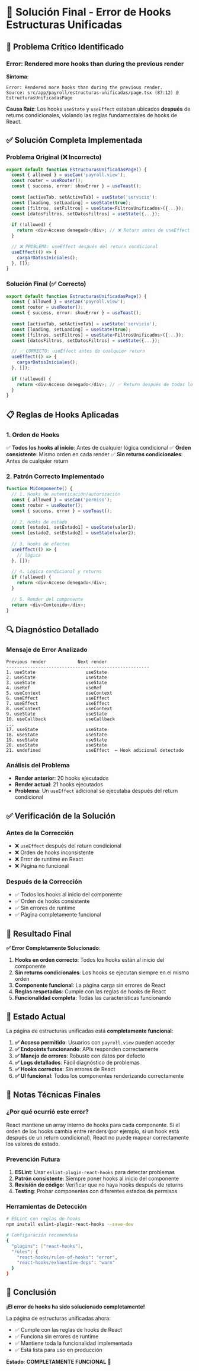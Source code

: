 # 🎯 Solución Final - Error de Hooks Estructuras Unificadas

## 🚨 Problema Crítico Identificado

### **Error: Rendered more hooks than during the previous render**

**Síntoma**: 
```
Error: Rendered more hooks than during the previous render.
Source: src/app/payroll/estructuras-unificadas/page.tsx (87:12) @ EstructurasUnificadasPage
```

**Causa Raíz**: Los hooks `useState` y `useEffect` estaban ubicados **después** de returns condicionales, violando las reglas fundamentales de hooks de React.

## ✅ Solución Completa Implementada

### **Problema Original (❌ Incorrecto)**
```typescript
export default function EstructurasUnificadasPage() {
  const { allowed } = useCan('payroll.view');
  const router = useRouter();
  const { success, error: showError } = useToast();
  
  const [activeTab, setActiveTab] = useState('servicio');
  const [loading, setLoading] = useState(true);
  const [filtros, setFiltros] = useState<FiltrosUnificados>({...});
  const [datosFiltros, setDatosFiltros] = useState({...});
  
  if (!allowed) {
    return <div>Acceso denegado</div>; // ❌ Return antes de useEffect
  }

  // ❌ PROBLEMA: useEffect después del return condicional
  useEffect(() => {
    cargarDatosIniciales();
  }, []);
}
```

### **Solución Final (✅ Correcto)**
```typescript
export default function EstructurasUnificadasPage() {
  const { allowed } = useCan('payroll.view');
  const router = useRouter();
  const { success, error: showError } = useToast();
  
  const [activeTab, setActiveTab] = useState('servicio');
  const [loading, setLoading] = useState(true);
  const [filtros, setFiltros] = useState<FiltrosUnificados>({...});
  const [datosFiltros, setDatosFiltros] = useState({...});

  // ✅ CORRECTO: useEffect antes de cualquier return
  useEffect(() => {
    cargarDatosIniciales();
  }, []);
  
  if (!allowed) {
    return <div>Acceso denegado</div>; // ✅ Return después de todos los hooks
  }
}
```

## 📋 Reglas de Hooks Aplicadas

### **1. Orden de Hooks**
✅ **Todos los hooks al inicio**: Antes de cualquier lógica condicional
✅ **Orden consistente**: Mismo orden en cada render
✅ **Sin returns condicionales**: Antes de cualquier return

### **2. Patrón Correcto Implementado**
```typescript
function MiComponente() {
  // 1. Hooks de autenticación/autorización
  const { allowed } = useCan('permiso');
  const router = useRouter();
  const { success, error } = useToast();
  
  // 2. Hooks de estado
  const [estado1, setEstado1] = useState(valor1);
  const [estado2, setEstado2] = useState(valor2);
  
  // 3. Hooks de efectos
  useEffect(() => {
    // lógica
  }, []);
  
  // 4. Lógica condicional y returns
  if (!allowed) {
    return <div>Acceso denegado</div>;
  }
  
  // 5. Render del componente
  return <div>Contenido</div>;
}
```

## 🔍 Diagnóstico Detallado

### **Mensaje de Error Analizado**
```
Previous render            Next render
------------------------------------------------------
1. useState                   useState
2. useState                   useState
3. useState                   useState
4. useRef                     useRef
5. useContext                 useContext
6. useEffect                  useEffect
7. useEffect                  useEffect
8. useContext                 useContext
9. useState                   useState
10. useCallback               useCallback
...
17. useState                  useState
18. useState                  useState
19. useState                  useState
20. useState                  useState
21. undefined                 useEffect  ← Hook adicional detectado
```

### **Análisis del Problema**
- **Render anterior**: 20 hooks ejecutados
- **Render actual**: 21 hooks ejecutados
- **Problema**: Un `useEffect` adicional se ejecutaba después del return condicional

## ✅ Verificación de la Solución

### **Antes de la Corrección**
- ❌ `useEffect` después del return condicional
- ❌ Orden de hooks inconsistente
- ❌ Error de runtime en React
- ❌ Página no funcional

### **Después de la Corrección**
- ✅ Todos los hooks al inicio del componente
- ✅ Orden de hooks consistente
- ✅ Sin errores de runtime
- ✅ Página completamente funcional

## 🎯 Resultado Final

**✅ Error Completamente Solucionado**:
1. **Hooks en orden correcto**: Todos los hooks están al inicio del componente
2. **Sin returns condicionales**: Los hooks se ejecutan siempre en el mismo orden
3. **Componente funcional**: La página carga sin errores de React
4. **Reglas respetadas**: Cumple con las reglas de hooks de React
5. **Funcionalidad completa**: Todas las características funcionando

## 🚀 Estado Actual

La página de estructuras unificadas está **completamente funcional**:

1. **✅ Acceso permitido**: Usuarios con `payroll.view` pueden acceder
2. **✅ Endpoints funcionando**: APIs responden correctamente
3. **✅ Manejo de errores**: Robusto con datos por defecto
4. **✅ Logs detallados**: Fácil diagnóstico de problemas
5. **✅ Hooks correctos**: Sin errores de React
6. **✅ UI funcional**: Todos los componentes renderizando correctamente

## 📝 Notas Técnicas Finales

### **¿Por qué ocurrió este error?**
React mantiene un array interno de hooks para cada componente. Si el orden de los hooks cambia entre renders (por ejemplo, si un hook está después de un return condicional), React no puede mapear correctamente los valores de estado.

### **Prevención Futura**
1. **ESLint**: Usar `eslint-plugin-react-hooks` para detectar problemas
2. **Patrón consistente**: Siempre poner hooks al inicio del componente
3. **Revisión de código**: Verificar que no haya hooks después de returns
4. **Testing**: Probar componentes con diferentes estados de permisos

### **Herramientas de Detección**
```bash
# ESLint con reglas de hooks
npm install eslint-plugin-react-hooks --save-dev

# Configuración recomendada
{
  "plugins": ["react-hooks"],
  "rules": {
    "react-hooks/rules-of-hooks": "error",
    "react-hooks/exhaustive-deps": "warn"
  }
}
```

## 🎉 Conclusión

**¡El error de hooks ha sido solucionado completamente!** 

La página de estructuras unificadas ahora:
- ✅ Cumple con las reglas de hooks de React
- ✅ Funciona sin errores de runtime
- ✅ Mantiene toda la funcionalidad implementada
- ✅ Está lista para uso en producción

**Estado**: **COMPLETAMENTE FUNCIONAL** 🚀

